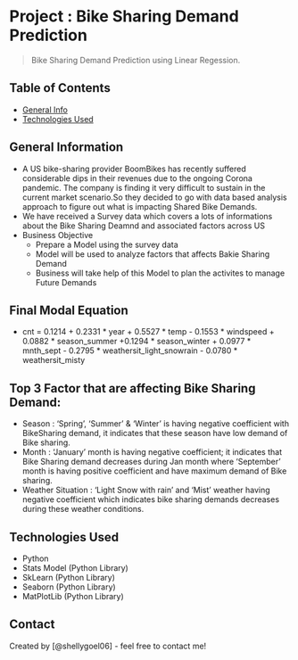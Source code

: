 # Project : Bike Sharing Demand Prediction
> Bike Sharing Demand Prediction using Linear Regession.


## Table of Contents
* [General Info](#general-information)
* [Technologies Used](#technologies-used)


<!-- You can include any other section that is pertinent to your problem -->

## General Information
- A US bike-sharing provider BoomBikes has recently suffered considerable dips in their revenues due to the ongoing Corona pandemic. The company is finding it very difficult to sustain in the current market scenario.So they decided to go with data based analysis approach to figure out what is impacting Shared Bike Demands.
- We have received a Survey data which covers a lots of informations about the Bike Sharing Deamnd and associated factors across US
- Business Objective
    - Prepare a Model using the survey data
    - Model will be used to analyze factors that affects Bakie Sharing Demand
    - Business will take help of this Model to plan the activites to manage Future Demands


<!-- You don't have to answer all the questions - just the ones relevant to your project. -->

## Final Modal Equation
- cnt = 0.1214 + 0.2331 * year + 0.5527 * temp - 0.1553 * windspeed + 0.0882 * season_summer +0.1294 * season_winter + 0.0977 * mnth_sept - 0.2795 * weathersit_light_snowrain - 0.0780 * weathersit_misty

## Top 3 Factor that are affecting Bike Sharing Demand:
- Season : ‘Spring’, ‘Summer’ & ‘Winter’ is having negative coefficient with BikeSharing demand, it indicates that these season have low demand of Bike sharing.
- Month : ‘January’ month is having negative coefficient; it indicates that Bike Sharing demand decreases during Jan month where ‘September’ month is having positive coefficient and have maximum demand of Bike sharing.
- Weather Situation : ‘Light Snow with rain’ and ‘Mist’ weather having negative coefficient which indicates bike sharing demands decreases during these weather conditions.

<!-- You don't have to answer all the questions - just the ones relevant to your project. -->


## Technologies Used
- Python
- Stats Model (Python Library)
- SkLearn (Python Library)
- Seaborn (Python Library)
- MatPlotLib (Python Library)

<!-- As the libraries versions keep on changing, it is recommended to mention the version of library used in this project -->

## Contact
Created by [@shellygoel06] - feel free to contact me!


<!-- Optional -->
<!-- ## License -->
<!-- This project is open source and available under the [... License](). -->

<!-- You don't have to include all sections - just the one's relevant to your project -->
